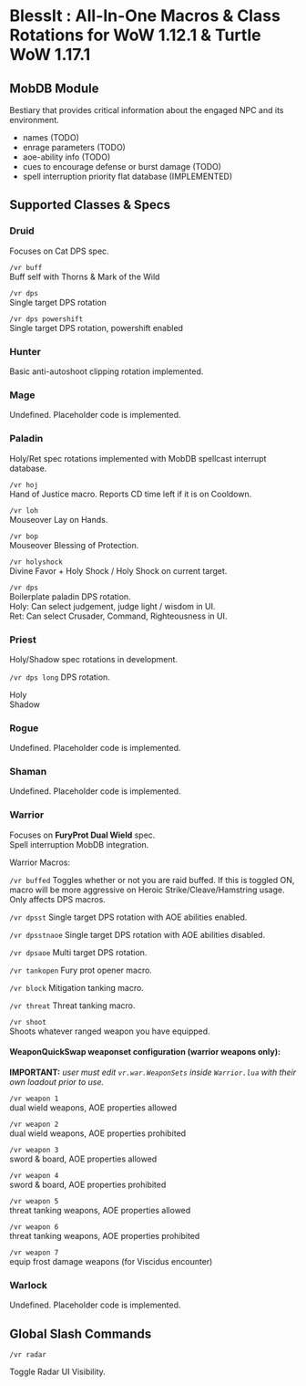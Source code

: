 # BlessIt : All-In-One Macros & Class Rotations for WoW 1.12.1 & Turtle WoW 1.17.1

## MobDB Module
Bestiary that provides critical information about the engaged NPC and its environment.

- names (TODO)
- enrage parameters (TODO)
- aoe-ability info (TODO)
- cues to encourage defense or burst damage (TODO)
- spell interruption priority flat database (IMPLEMENTED)

## Supported Classes & Specs

### Druid

Focuses on Cat DPS spec.<br>

`/vr buff`<br>
Buff self with Thorns & Mark of the Wild<br>

`/vr dps`<br>
Single target DPS rotation<br>

`/vr dps powershift`<br>
Single target DPS rotation, powershift enabled<br>

### Hunter
Basic anti-autoshoot clipping rotation implemented.

### Mage
Undefined.  Placeholder code is implemented.

### Paladin
Holy/Ret spec rotations implemented with MobDB spellcast interrupt database.

`/vr hoj`<br>
Hand of Justice macro.  Reports CD time left if it is on Cooldown.

`/vr loh`<br>
Mouseover Lay on Hands.

`/vr bop`<br>
Mouseover Blessing of Protection.

`/vr holyshock`<br>
Divine Favor + Holy Shock / Holy Shock on current target.

`/vr dps`<br>
Boilerplate paladin DPS rotation.<br>
Holy: Can select judgement, judge light / wisdom in UI.<br>
Ret: Can select Crusader, Command, Righteousness in UI.<br>

### Priest
Holy/Shadow spec rotations in development.

`/vr dps long`      DPS rotation.

Holy<br>
Shadow<br>

### Rogue
Undefined.  Placeholder code is implemented.

### Shaman
Undefined.  Placeholder code is implemented.

### Warrior
Focuses on **FuryProt Dual Wield** spec.<br>
Spell interruption MobDB integration.<br>

Warrior Macros:<br>

`/vr buffed`    Toggles whether or not you are raid buffed.  If this is toggled ON, macro will be more aggressive on Heroic Strike/Cleave/Hamstring usage.  Only affects DPS macros.<br>

`/vr dpsst`     Single target DPS rotation with AOE abilities enabled.<br>

`/vr dpsstnaoe` Single target DPS rotation with AOE abilities disabled.<br>

`/vr dpsaoe`    Multi target DPS rotation.<br>

`/vr tankopen`  Fury prot opener macro.<br>

`/vr block`     Mitigation tanking macro.<br>

`/vr threat`    Threat tanking macro.<br>

`/vr shoot`<br>
Shoots whatever ranged weapon you have equipped.

#### WeaponQuickSwap weaponset configuration (warrior weapons only):

**IMPORTANT:** *user must edit `vr.war.WeaponSets` inside `Warrior.lua` with their own loadout prior to use.*

`/vr weapon 1`<br>
dual wield weapons, AOE properties allowed

`/vr weapon 2`<br>
dual wield weapons, AOE properties prohibited

`/vr weapon 3`<br>
sword & board, AOE properties allowed

`/vr weapon 4`<br>
sword & board, AOE properties prohibited

`/vr weapon 5`<br>
threat tanking weapons, AOE properties allowed

`/vr weapon 6`<br>
threat tanking weapons, AOE properties prohibited

`/vr weapon 7`<br>
equip frost damage weapons (for Viscidus encounter)


### Warlock
Undefined.  Placeholder code is implemented.

## Global Slash Commands

`/vr radar`<br>

Toggle Radar UI Visibility.

